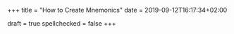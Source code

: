 +++
title = "How to Create Mnemonics"
date = 2019-09-12T16:17:34+02:00

draft = true
spellchecked = false
+++

